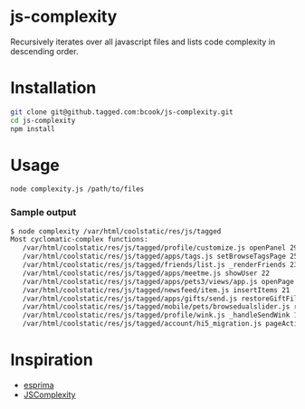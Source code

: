 js-complexity
=============

Recursively iterates over all javascript files and lists code complexity in descending order.

# Installation
```bash
git clone git@github.tagged.com:bcook/js-complexity.git
cd js-complexity
npm install
```

# Usage
```bash
node complexity.js /path/to/files
```

### Sample output
```bash
$ node complexity /var/html/coolstatic/res/js/tagged
Most cyclomatic-complex functions:
   /var/html/coolstatic/res/js/tagged/profile/customize.js openPanel 29
   /var/html/coolstatic/res/js/tagged/apps/tags.js setBrowseTagsPage 25
   /var/html/coolstatic/res/js/tagged/friends/list.js _renderFriends 23
   /var/html/coolstatic/res/js/tagged/apps/meetme.js showUser 22
   /var/html/coolstatic/res/js/tagged/apps/pets3/views/app.js openPage 22
   /var/html/coolstatic/res/js/tagged/newsfeed/item.js insertItems 21
   /var/html/coolstatic/res/js/tagged/apps/gifts/send.js restoreGiftFilters 20
   /var/html/coolstatic/res/js/tagged/mobile/pets/browsedualslider.js refresh 20
   /var/html/coolstatic/res/js/tagged/profile/wink.js _handleSendWink 19
   /var/html/coolstatic/res/js/tagged/account/hi5_migration.js pageAction 19
```

# Inspiration
* [esprima](https://github.com/ariya/esprima/blob/master/tools/list-complexity.js)
* [JSComplexity](http://jscomplexity.org/)
